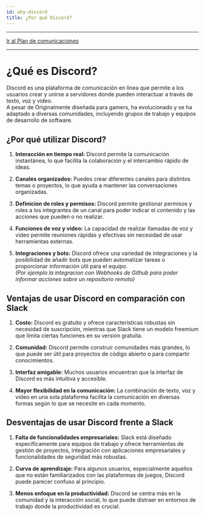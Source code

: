 ```yaml
---
id: why-discord
title: ¿Por qué Discord?
---
```


---

<a href="/docs/communicationPlanning">Ir al Plan de comunicaciones</a>

---

# ¿Qué es Discord?

Discord es una plataforma de comunicación en línea que permite a los usuarios crear y unirse a servidores donde pueden interactuar a través de texto, voz y video.  
A pesar de Originalmente diseñada para gamers, ha evolucionado y se ha adaptado a diversas comunidades, incluyendo grupos de trabajo y equipos de desarrollo de software.

## ¿Por qué utilizar Discord?

1. **Interacción en tiempo real:** Discord permite la comunicación instantánea, lo que facilita la colaboración y el intercambio rápido de ideas.
   
2. **Canales organizados:** Puedes crear diferentes canales para distintos temas o proyectos, lo que ayuda a mantener las conversaciones organizadas.

3. **Definicion de roles y permisos:** Discord permite gestionar permisos y roles a los integrantes de un canal para poder indicar el contenido y las acciones que pueden o no realizar.

3. **Funciones de voz y video:** La capacidad de realizar llamadas de voz y video permite reuniones rápidas y efectivas sin necesidad de usar herramientas externas.

4. **Integraciones y bots:** Discord ofrece una variedad de integraciones y la posibilidad de añadir bots que pueden automatizar tareas o proporcionar información útil para el equipo.  
<i>(Por ejemplo la integracion con Webhooks de Github para poder informar acciones sobre un repositorio remoto)</i>

## Ventajas de usar Discord en comparación con Slack

1. **Costo:** Discord es gratuito y ofrece características robustas sin necesidad de suscripción, mientras que Slack tiene un modelo freemium que limita ciertas funciones en su versión gratuita.

2. **Comunidad:** Discord permite construir comunidades más grandes, lo que puede ser útil para proyectos de código abierto o para compartir conocimientos.

3. **Interfaz amigable:** Muchos usuarios encuentran que la interfaz de Discord es más intuitiva y accesible.

4. **Mayor flexibilidad en la comunicación:** La combinación de texto, voz y video en una sola plataforma facilita la comunicación en diversas formas según lo que se necesite en cada momento.

## Desventajas de usar Discord frente a Slack

1. **Falta de funcionalidades empresariales:** Slack está diseñado específicamente para equipos de trabajo y ofrece herramientas de gestión de proyectos, integración con aplicaciones empresariales y funcionalidades de seguridad más robustas.

2. **Curva de aprendizaje:** Para algunos usuarios, especialmente aquellos que no están familiarizados con las plataformas de juegos, Discord puede parecer confuso al principio.

3. **Menos enfoque en la productividad:** Discord se centra más en la comunidad y la interacción social, lo que puede distraer en entornos de trabajo donde la productividad es crucial.
